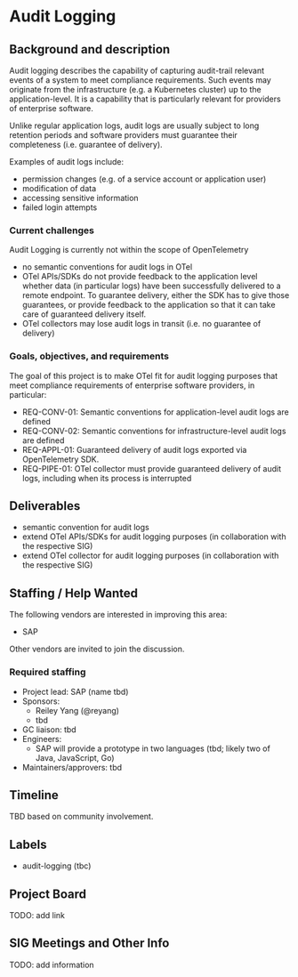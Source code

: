 # Audit Logging

## Background and description

Audit logging describes the capability of capturing audit-trail relevant events of a system to meet compliance requirements. Such events may originate from the infrastructure (e.g. a Kubernetes cluster) up to the application-level. It is a capability that is particularly relevant for providers of enterprise software.

Unlike regular application logs, audit logs are usually subject to long retention periods and software providers must guarantee their completeness (i.e. guarantee of delivery).

Examples of audit logs include:
- permission changes (e.g. of a service account or application user)
- modification of data
- accessing sensitive information
- failed login attempts

### Current challenges

Audit Logging is currently not within the scope of OpenTelemetry

- no semantic conventions for audit logs in OTel
- OTel APIs/SDKs do not provide feedback to the application level whether data (in particular logs) have been successfully delivered to a remote endpoint. To guarantee delivery, either the SDK has to give those guarantees, or provide feedback to the application so that it can take care of guaranteed delivery itself.
- OTel collectors may lose audit logs in transit (i.e. no guarantee of delivery)

### Goals, objectives, and requirements

The goal of this project is to make OTel fit for audit logging purposes that meet compliance requirements of enterprise software providers, in particular:

- REQ-CONV-01: Semantic conventions for application-level audit logs are defined
- REQ-CONV-02: Semantic conventions for infrastructure-level audit logs are defined
- REQ-APPL-01: Guaranteed delivery of audit logs exported via OpenTelemetry SDK.
- REQ-PIPE-01: OTel collector must provide guaranteed delivery of audit logs, including when its process is interrupted

## Deliverables

- semantic convention for audit logs
- extend OTel APIs/SDKs for audit logging purposes (in collaboration with the respective SIG)
- extend OTel collector for audit logging purposes (in collaboration with the respective SIG)

## Staffing / Help Wanted

The following vendors are interested in improving this area:
- SAP

Other vendors are invited to join the discussion.

### Required staffing

* Project lead: SAP (name tbd)
* Sponsors:
  - Reiley Yang (@reyang)
  - tbd
* GC liaison: tbd
* Engineers:
  * SAP will provide a prototype in two languages (tbd; likely two of Java, JavaScript, Go)
* Maintainers/approvers: tbd

## Timeline

TBD based on community involvement.

## Labels

- audit-logging (tbc)

## Project Board

TODO: add link

## SIG Meetings and Other Info

TODO: add information